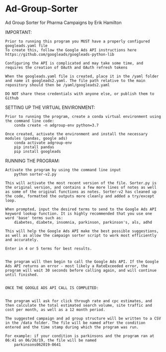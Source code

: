 # Ad-Group-Sorter
Ad Group Sorter for Pharma Campaigns by Erik Hamilton

IMPORTANT:

    Prior to running this program you MUST have a properly configured googleads.yaml file
    To create this, follow the Google Ads API instructions here https://github.com/googleads/googleads-python-lib
    
    Configuring the API is complicated and may take some time, and requires the creation of OAuth and OAuth refresh tokens

    When the googleads.yaml file is created, place it in the /yaml folder and name it googleads2.yaml. The file path relative to the main repository should then be /yaml/googleads2.yaml

    DO NOT share these credentials with anyone else, or publish them to Github



SETTING UP THE VIRTUAL ENVIRONMENT:

    Prior to running the program, create a conda virtual environment using the command line code:
        conda create -n adgroup-env python=3.7
    
    Once created, activate the environment and install the necessary modules (pandas, google ads)
        conda activate adgroup-env
        pip install pandas
        pip install googleads



RUNNING THE PROGRAM:

    Activate the program by using the command line input
        python sorter-v2.py

    This will activate the most recent version of the file. Sorter.py is the original version, and contains a few more lines of notes as well as some of the original functions as notes. Sorter-v2 has cleaned up the code, formatted the outputs more cleanly and added a try/except loop.

    When prompted, input the desired terms to send to the Google Ads API keyword lookup function. It is highly recommended that you use one word 'base' terms such as: 
        diabetes, diabete, insomnia, parkinson, parkinson's, als, adhd

    This will help the Google Ads API make the best possible suggestions, as well as allow the campaign sorter script to work most efficiently and accurately. 

    Enter in 4 or 5 terms for best results.


    The program will then begin to call the Google Ads API. If the Google Ads API returns an error - most likely a RateExceeded error, the program will wait 30 seconds before calling again, and will continue until finished.


    ONCE THE GOOGLE ADS API CALL IS COMPLETED:


    The program will ask for click through rate and cpc estimates, and then calculate the total estimated search volume, site traffic and cost per month, as well as a 12 month period.

    The suggested campaign and ad group structure will be written to a CSV in the /data folder. The file will be named after the condition entered and the time stamp during which the program was run. 

    For example: if your condition is parkinsons and the program ran at 06:41 on 06/20/19, the file will be named 
        parkinsons062019-0641




    




